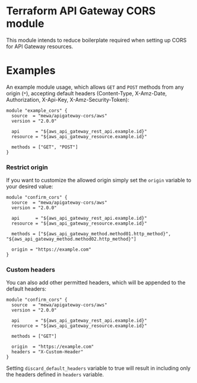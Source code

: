 # Terraform API Gateway CORS module

This module intends to reduce boilerplate required when setting up CORS for API Gateway resources.

# Examples

An example module usage, which allows `GET` and `POST` methods from any origin (`*`), accepting default headers (Content-Type, X-Amz-Date, Authorization, X-Api-Key, X-Amz-Security-Token):

```
module "example_cors" {
  source  = "mewa/apigateway-cors/aws"
  version = "2.0.0"

  api      = "${aws_api_gateway_rest_api.example.id}"
  resource = "${aws_api_gateway_resource.example.id}"

  methods = ["GET", "POST"]
}
```

### Restrict origin

If you want to customize the allowed origin simply set the `origin` variable to your desired value:

```
module "confirm_cors" {
  source  = "mewa/apigateway-cors/aws"
  version = "2.0.0"

  api      = "${aws_api_gateway_rest_api.example.id}"
  resource = "${aws_api_gateway_resource.example.id}"

  methods = ["${aws_api_gateway_method.method01.http_method}", "${aws_api_gateway_method.method02.http_method}"]

  origin = "https://example.com"
}
```


### Custom headers
You can also add other permitted headers, which will be appended to the default headers:

```
module "confirm_cors" {
  source  = "mewa/apigateway-cors/aws"
  version = "2.0.0"

  api      = "${aws_api_gateway_rest_api.example.id}"
  resource = "${aws_api_gateway_resource.example.id}"

  methods = ["GET"]

  origin  = "https://example.com"
  headers = "X-Custom-Header"
}
```

Setting `discard_default_headers` variable to true will result in including only the headers defined in `headers` variable.
